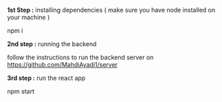 **1st Step  :** installing dependencies ( make sure you have node installed on your machine ) 

npm i 

**2nd step :**  running the backend 

follow the instructions to run the backend server on https://github.com/MahdiAyadi1/server

**3rd step :** run the react app

npm start 


